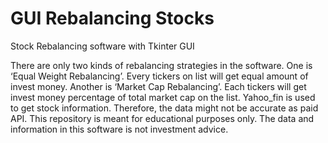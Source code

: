 # GUI Rebalancing Stocks
 Stock Rebalancing software with Tkinter GUI
 
There are only two kinds of rebalancing strategies in the software.
One is ‘Equal Weight Rebalancing’. 
Every tickers on list will get equal amount of invest money.
Another is ‘Market Cap Rebalancing’. 
Each tickers will get invest money percentage of total market cap on the list.
Yahoo_fin is used to get stock information. Therefore, the data might not be accurate as paid API.
This repository is meant for educational purposes only. The data and information in this software is not investment advice.

